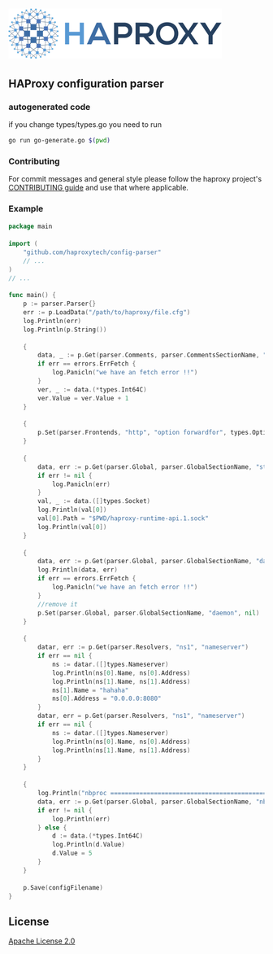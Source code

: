 # ![HAProxy](assets/images/haproxy-weblogo-210x49.png "HAProxy")

## HAProxy configuration parser

### autogenerated code
if you change types/types.go you need to run 
```bash
go run go-generate.go $(pwd)
```
### Contributing

For commit messages and general style please follow the haproxy project's [CONTRIBUTING guide](https://github.com/haproxy/haproxy/blob/master/CONTRIBUTING) and use that where applicable.

### Example

```go
package main

import (
    "github.com/haproxytech/config-parser"
    // ...
)
// ...

func main() {
    p := parser.Parser{}
    err := p.LoadData("/path/to/haproxy/file.cfg")
    log.Println(err)
    log.Println(p.String())

    {
        data, _ := p.Get(parser.Comments, parser.CommentsSectionName, "# _version", true)
        if err == errors.ErrFetch {
            log.Panicln("we have an fetch error !!")
        }
        ver, _ := data.(*types.Int64C)
        ver.Value = ver.Value + 1
    }

    {
        p.Set(parser.Frontends, "http", "option forwardfor", types.OptionForwardFor{})
    }

    {
        data, err := p.Get(parser.Global, parser.GlobalSectionName, "stats socket")
        if err != nil {
            log.Panicln(err)
        }
        val, _ := data.([]types.Socket)
        log.Println(val[0])
        val[0].Path = "$PWD/haproxy-runtime-api.1.sock"
        log.Println(val[0])
    }

    {
        data, err := p.Get(parser.Global, parser.GlobalSectionName, "daemon")
        log.Println(data, err)
        if err == errors.ErrFetch {
            log.Panicln("we have an fetch error !!")
        }
        //remove it
        p.Set(parser.Global, parser.GlobalSectionName, "daemon", nil)
    }

    {
        datar, err := p.Get(parser.Resolvers, "ns1", "nameserver")
        if err == nil {
            ns := datar.([]types.Nameserver)
            log.Println(ns[0].Name, ns[0].Address)
            log.Println(ns[1].Name, ns[1].Address)
            ns[1].Name = "hahaha"
            ns[0].Address = "0.0.0.0:8080"
        }
        datar, err = p.Get(parser.Resolvers, "ns1", "nameserver")
        if err == nil {
            ns := datar.([]types.Nameserver)
            log.Println(ns[0].Name, ns[0].Address)
            log.Println(ns[1].Name, ns[1].Address)
        }
    }

    {
        log.Println("nbproc ==================================================")
        data, err := p.Get(parser.Global, parser.GlobalSectionName, "nbproc")
        if err != nil {
            log.Println(err)
        } else {
            d := data.(*types.Int64C)
            log.Println(d.Value)
            d.Value = 5
        }
    }

    p.Save(configFilename)
}

```

## License

[Apache License 2.0](LICENSE)
